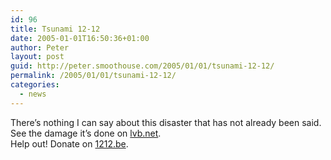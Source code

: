 ```yaml
---
id: 96
title: Tsunami 12-12
date: 2005-01-01T16:50:36+01:00
author: Peter
layout: post
guid: http://peter.smoothouse.com/2005/01/01/tsunami-12-12/
permalink: /2005/01/01/tsunami-12-12/
categories:
  - news
---
```

There&#8217;s nothing I can say about this disaster that has not already been said. See the damage it&#8217;s done on [lvb.net](http://lvb.net/item/744).  
Help out! Donate on [1212.be](http://1212.be).